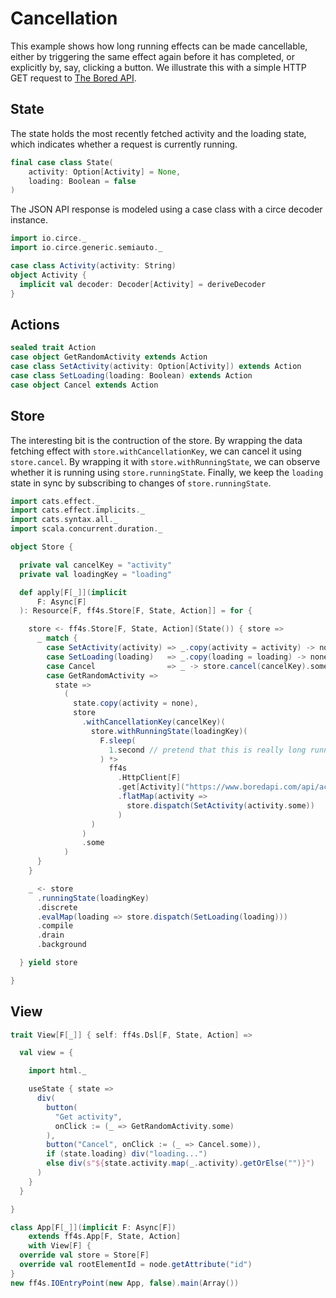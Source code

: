 # Cancellation

This example shows how long running effects can be made cancellable,
either by triggering the same effect again before it has completed,
or explicitly by, say, clicking a button. We illustrate this with a simple
HTTP GET request to [The Bored API](https://www.boredapi.com/).

## State

The state holds the most recently fetched activity and the loading state,
which indicates whether a request is currently running.

```scala mdoc:js:shared
final case class State(
    activity: Option[Activity] = None,
    loading: Boolean = false
)
```

The JSON API response is modeled using a case class with a circe decoder instance.

```scala mdoc:js:shared
import io.circe._
import io.circe.generic.semiauto._

case class Activity(activity: String)
object Activity {
  implicit val decoder: Decoder[Activity] = deriveDecoder
}
```

## Actions

```scala mdoc:js:shared
sealed trait Action
case object GetRandomActivity extends Action
case class SetActivity(activity: Option[Activity]) extends Action
case class SetLoading(loading: Boolean) extends Action
case object Cancel extends Action
```

## Store

The interesting bit is the contruction of the store.
By wrapping the data fetching effect with `store.withCancellationKey`, we can cancel it using `store.cancel`.
By wrapping it with `store.withRunningState`, we can observe whether it is running using `store.runningState`. 
Finally, we keep the `loading` state in sync by subscribing to changes of `store.runningState`.

```scala mdoc:js:shared
import cats.effect._
import cats.effect.implicits._
import cats.syntax.all._
import scala.concurrent.duration._

object Store {

  private val cancelKey = "activity"
  private val loadingKey = "loading"

  def apply[F[_]](implicit
      F: Async[F]
  ): Resource[F, ff4s.Store[F, State, Action]] = for {

    store <- ff4s.Store[F, State, Action](State()) { store =>
      _ match {
        case SetActivity(activity) => _.copy(activity = activity) -> none
        case SetLoading(loading)   => _.copy(loading = loading) -> none
        case Cancel                => _ -> store.cancel(cancelKey).some
        case GetRandomActivity =>
          state =>
            (
              state.copy(activity = none),
              store
                .withCancellationKey(cancelKey)(
                  store.withRunningState(loadingKey)(
                    F.sleep(
                      1.second // pretend that this is really long running
                    ) *>
                      ff4s
                        .HttpClient[F]
                        .get[Activity]("https://www.boredapi.com/api/activity")
                        .flatMap(activity =>
                          store.dispatch(SetActivity(activity.some))
                        )
                  )
                )
                .some
            )
      }
    }

    _ <- store
      .runningState(loadingKey)
      .discrete
      .evalMap(loading => store.dispatch(SetLoading(loading)))
      .compile
      .drain
      .background

  } yield store

}
```

## View

```scala mdoc:js:shared
trait View[F[_]] { self: ff4s.Dsl[F, State, Action] =>

  val view = {

    import html._

    useState { state =>
      div(
        button(
          "Get activity",
          onClick := (_ => GetRandomActivity.some)
        ),
        button("Cancel", onClick := (_ => Cancel.some)),
        if (state.loading) div("loading...")
        else div(s"${state.activity.map(_.activity).getOrElse("")}")
      )
    }
  }

}
```


```scala mdoc:js:invisible
class App[F[_]](implicit F: Async[F])
    extends ff4s.App[F, State, Action]
    with View[F] {
  override val store = Store[F]
  override val rootElementId = node.getAttribute("id")
}
new ff4s.IOEntryPoint(new App, false).main(Array())
```
